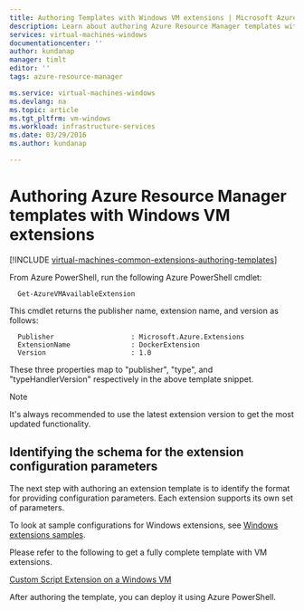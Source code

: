 ```yaml
---
title: Authoring Templates with Windows VM extensions | Microsoft Azure
description: Learn about authoring Azure Resource Manager templates with extensions for Windows VMs
services: virtual-machines-windows
documentationcenter: ''
author: kundanap
manager: timlt
editor: ''
tags: azure-resource-manager

ms.service: virtual-machines-windows
ms.devlang: na
ms.topic: article
ms.tgt_pltfrm: vm-windows
ms.workload: infrastructure-services
ms.date: 03/29/2016
ms.author: kundanap

---
```

# Authoring Azure Resource Manager templates with Windows VM extensions
[!INCLUDE [virtual-machines-common-extensions-authoring-templates](../../includes/virtual-machines-common-extensions-authoring-templates.md)]

From Azure PowerShell, run the following Azure PowerShell cmdlet:

      Get-AzureVMAvailableExtension


This cmdlet returns the publisher name, extension name, and version as follows:

      Publisher                   : Microsoft.Azure.Extensions  
      ExtensionName               : DockerExtension
      Version                     : 1.0

These three properties map to "publisher", "type", and "typeHandlerVersion" respectively in the above template snippet.

> [!NOTE]
> It's always recommended to use the latest extension version to get the most updated functionality.
> 
> 

## Identifying the schema for the extension configuration parameters
The next step with authoring an extension template is to identify the format for providing configuration parameters. Each extension supports its own set of parameters.

To look at sample configurations for Windows extensions, see [Windows extensions samples](virtual-machines-windows-extensions-configuration-samples.md).

Please refer to the following to get a fully complete template with VM extensions.

[Custom Script Extension on a Windows VM](https://github.com/Azure/azure-quickstart-templates/blob/b1908e74259da56a92800cace97350af1f1fc32b/201-list-storage-keys-windows-vm/azuredeploy.json/)

After authoring the template, you can deploy it using Azure PowerShell.

